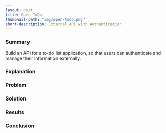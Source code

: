 ```yaml
---
layout: post
title: Open-ToDo
thumbnail-path: "img/open-todo.png"
short-description: External API with Authentication
---
```



### Summary

Build an API for a to-do list application, so that users can authenticate and manage their information externally.

### Explanation



### Problem



### Solution



### Results



### Conclusion

